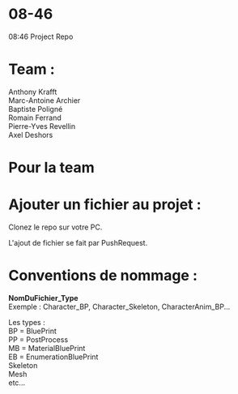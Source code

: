 # 08-46

08:46 Project Repo

# Team :
Anthony Krafft<br>
Marc-Antoine Archier<br>
Baptiste Poligné<br>
Romain Ferrand<br>
Pierre-Yves Revellin<br>
Axel Deshors<br>


# Pour la team

# Ajouter un fichier au projet :

Clonez le repo sur votre PC.

L'ajout de fichier se fait par PushRequest.

# Conventions de nommage :

<b>NomDuFichier_Type</b><br>
Exemple : Character_BP, Character_Skeleton, CharacterAnim_BP...

Les types :<br>
BP = BluePrint<br>
PP = PostProcess<br>
MB = MaterialBluePrint<br>
EB = EnumerationBluePrint<br>
Skeleton<br>
Mesh<br>
etc...<br>

